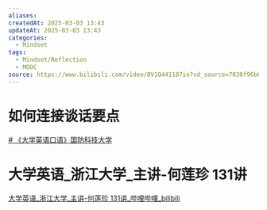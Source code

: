 ```yaml
---
aliases: 
createdAt: 2025-03-03 13:43
updateAt: 2025-03-03 13:43
categories:
  - Mindset
tags:
  - Mindset/Reflection
  - MOOC
source: https://www.bilibili.com/video/BV1Q441187io?vd_source=7038f96b6bb3b14743531b102b109c43&spm_id_from=333.788.videopod.episodes&p=7
---
```

# 如何连接谈话要点

[# 《大学英语口语》国防科技大学](https://www.bilibili.com/video/BV1Q441187io/?vd_source=7038f96b6bb3b14743531b102b109c43&spm_id_from=333.788.videopod.episodes&p=7)

# 大学英语_浙江大学_主讲-何莲珍 131讲

[大学英语\_浙江大学\_主讲-何莲珍 131讲\_哔哩哔哩\_bilibili](https://www.bilibili.com/video/BV1FG41137V7?spm_id_from=333.788.recommend_more_video.0&vd_source=7038f96b6bb3b14743531b102b109c43)

